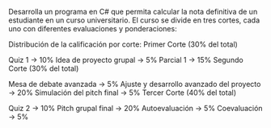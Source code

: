 Desarrolla un programa en C# que permita calcular la nota definitiva de un estudiante en un curso universitario. El curso se divide en tres cortes, cada uno con diferentes evaluaciones y ponderaciones:

Distribución de la calificación por corte:
Primer Corte (30% del total)

Quiz 1 → 10%
Idea de proyecto grupal → 5%
Parcial 1 → 15%
Segundo Corte (30% del total)

Mesa de debate avanzada → 5%
Ajuste y desarrollo avanzado del proyecto → 20%
Simulación del pitch final → 5%
Tercer Corte (40% del total)

Quiz 2 → 10%
Pitch grupal final → 20%
Autoevaluación → 5%
Coevaluación → 5%
